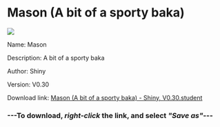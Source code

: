 # Mason (A bit of a sporty baka)

<img src = "https://raw.githubusercontent.com/Arbiter1223/Daigaku-Gurashi-Custom-Students/master/Students/Files/Mason%20(A%20bit%20of%20a%20sporty%20baka).png">

Name: Mason

Description: A bit of a sporty baka

Author: Shiny

Version: V0.30

Download link: <a href="https://raw.githubusercontent.com/Arbiter1223/Daigaku-Gurashi-Custom-Students/master/Students/Files/Mason%20(A%20bit%20of%20a%20sporty%20baka)%20-%20Shiny%2C%20V0.30.student">Mason (A bit of a sporty baka) - Shiny, V0.30.student</a>

### ---**To download, _right-click_ the link, and select _"Save as"_**---
